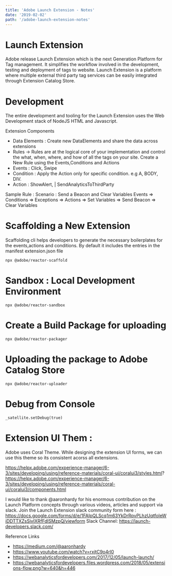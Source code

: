 ```yaml
---
title: 'Adobe Launch Extension - Notes'
date: '2019-02-02'
path: '/adobe-launch-extension-notes'
---
```


# Launch Extension

Adobe release Launch Extension which is the next Generation Platform for Tag management. It simplifies the workflow involved in the development, testing and deployment of tags to website. Launch Extension is a platform where multiple external third party tag services can be easily integrated through Extension Catalog Store.

# Development

The entire development and tooling for the Launch Extension uses the Web Development stack of NodeJS HTML and Javascript.

Extension Components

- Data Elements : Create new DataElements and share the data across extensions
- Rules -> Rules are at the logical core of your implementation and control the what, when, where, and how of all the tags on your site. Create a New Rule using the Events,Conditions and Actions
- Events : Click, Swipe
- Condition : Apply the Action only for specific condition. e.g A, BODY, DIV.
- Action : ShowAlert, | SendAnalyticsToThirdParty

Sample Rule :
Scenario : Send a Beacon and Clear Variables
Events => Conditions => Exceptions => Actions => Set Variables => Send Beacon => Clear Variables

# Scaffolding a New Extension

Scaffolding cli helps developers to generate the necessary boilerplates for the events,actions and conditions. By default it includes the entries in the manifest extension.json file

```
npx @adobe/reactor-scaffold
```

# Sandbox : Local Development Environment

```
npx @adobe/reactor-sandbox
```

# Create a Build Package for uploading

```
npx @adobe/reactor-packager
```

# Uploading the package to Adobe Catalog Store

```
npx @adobe/reactor-uploader
```

# Debug from Console

```
_satellite.setDebug(true)

```

# Extension UI Them :

Adobe uses Coral Theme. While designing the extension UI forms, we can use this theme so its consistent acorss all extensions.

https://helpx.adobe.com/experience-manager/6-3/sites/developing/using/reference-materials/coral-ui/coralui3/styles.html? https://helpx.adobe.com/experience-manager/6-3/sites/developing/using/reference-materials/coral-ui/coralui3/components.html

I would like to thank @aaronhardy for his enormous contribution on the Launch Platform concepts through various videos, articles and support via slack. Join the Launch Extension slack community form here : https://docs.google.com/forms/d/e/1FAIpQLScq1m63YkDrRpvPLhzUqtfoleWiDDTTXZsSivIXRfFdlSMzpQ/viewform Slack Channel: https://launch-developers.slack.com/

Reference Links

- https://medium.com/@aaronhardy
- https://www.youtube.com/watch?v=rxjtC9o4rl0
- https://webanalyticsfordevelopers.com/2017/12/05/launch-launch/
- https://webanalyticsfordevelopers.files.wordpress.com/2018/05/extensions-flow.png?w=640&h=446
